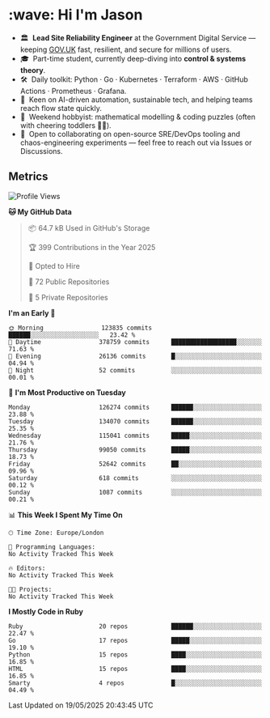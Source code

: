 <h1 align="left" id="jason-title">:wave: Hi I'm Jason</h1>

- 🏛️ &nbsp;**Lead Site Reliability Engineer** at the Government Digital Service — keeping [GOV.UK](https://www.gov.uk/) fast, resilient, and secure for millions of users.  
- 🎓 &nbsp;Part-time student, currently deep-diving into **control & systems theory**.  
- 🛠️ &nbsp;Daily toolkit: Python · Go · Kubernetes · Terraform · AWS · GitHub Actions · Prometheus · Grafana.  
- 🌱 &nbsp;Keen on AI-driven automation, sustainable tech, and helping teams reach flow state quickly.  
- 🧩 &nbsp;Weekend hobbyist: mathematical modelling & coding puzzles (often with cheering toddlers 👶👶). 
- 🤝 &nbsp;Open to collaborating on open-source SRE/DevOps tooling and chaos-engineering experiments — feel free to reach out via Issues or Discussions.


<h2>Metrics</h2>

<!--START_SECTION:waka-->
![Profile Views](http://img.shields.io/badge/Profile%20Views-2-blue)

**🐱 My GitHub Data** 

> 📦 64.7 kB Used in GitHub's Storage 
 > 
> 🏆 399 Contributions in the Year 2025
 > 
> 💼 Opted to Hire
 > 
> 📜 72 Public Repositories 
 > 
> 🔑 5 Private Repositories 
 > 
**I'm an Early 🐤** 

```text
🌞 Morning                123835 commits      ██████░░░░░░░░░░░░░░░░░░░   23.42 % 
🌆 Daytime                378759 commits      ██████████████████░░░░░░░   71.63 % 
🌃 Evening                26136 commits       █░░░░░░░░░░░░░░░░░░░░░░░░   04.94 % 
🌙 Night                  52 commits          ░░░░░░░░░░░░░░░░░░░░░░░░░   00.01 % 
```
📅 **I'm Most Productive on Tuesday** 

```text
Monday                   126274 commits      ██████░░░░░░░░░░░░░░░░░░░   23.88 % 
Tuesday                  134070 commits      ██████░░░░░░░░░░░░░░░░░░░   25.35 % 
Wednesday                115041 commits      █████░░░░░░░░░░░░░░░░░░░░   21.76 % 
Thursday                 99050 commits       █████░░░░░░░░░░░░░░░░░░░░   18.73 % 
Friday                   52642 commits       ██░░░░░░░░░░░░░░░░░░░░░░░   09.96 % 
Saturday                 618 commits         ░░░░░░░░░░░░░░░░░░░░░░░░░   00.12 % 
Sunday                   1087 commits        ░░░░░░░░░░░░░░░░░░░░░░░░░   00.21 % 
```


📊 **This Week I Spent My Time On** 

```text
🕑︎ Time Zone: Europe/London

💬 Programming Languages: 
No Activity Tracked This Week

🔥 Editors: 
No Activity Tracked This Week

🐱‍💻 Projects: 
No Activity Tracked This Week
```

**I Mostly Code in Ruby** 

```text
Ruby                     20 repos            ██████░░░░░░░░░░░░░░░░░░░   22.47 % 
Go                       17 repos            █████░░░░░░░░░░░░░░░░░░░░   19.10 % 
Python                   15 repos            ████░░░░░░░░░░░░░░░░░░░░░   16.85 % 
HTML                     15 repos            ████░░░░░░░░░░░░░░░░░░░░░   16.85 % 
Smarty                   4 repos             █░░░░░░░░░░░░░░░░░░░░░░░░   04.49 % 
```




 Last Updated on 19/05/2025 20:43:45 UTC
<!--END_SECTION:waka-->

<!-- links -->

[issues page]: https://github.com/jasonBirchall/jasonBirchall/issues "jasonBirchall/issues"

